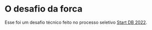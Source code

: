 # O desafio da forca

Esse foi um desafio técnico feito no processo seletivo [Start DB 2022](https://github.com/dbserver/startdb-2022).
